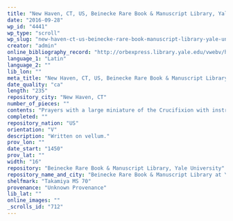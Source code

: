 ```yaml
---
title: "New Haven, CT, US, Beinecke Rare Book & Manuscript Library, Yale University, Takamiya MS 70"
date: "2016-09-28"
wp_id: "4441"
wp_type: "scroll"
wp_slug: "new-haven-ct-us-beinecke-rare-book-manuscript-library-yale-university-takamiya-ms-70"
creator: "admin"
online_bibliography_record: "http://orbexpress.library.yale.edu/vwebv/holdingsInfo?bibId=12280956"
language_1: "Latin"
language_2: ""
lib_lon: ""
meta_title: "New Haven, CT, US, Beinecke Rare Book & Manuscript Library, Yale University, Takamiya MS 70"
date_quality: "ca"
length: "235"
repository_city: "New Haven, CT"
number_of_pieces: ""
contents: "Prayers with a large miniature of the Crucifixion with instruments of the passion and the arms of Christ depicted."
completed: ""
repository_nation: "US"
orientation: "V"
description: "Written on vellum."
prov_lon: ""
date_start: "1450"
prov_lat: ""
width: "16"
repository: "Beinecke Rare Book & Manuscript Library, Yale University"
repository_name_and_city: "Beinecke Rare Book & Manuscript Library at Yale University, New Haven CT US"
shelfmark: "Takamiya MS 70"
provenance: "Unknown Provenance"
lib_lat: ""
online_images: ""
_scrolls_id: "712"
---
```



